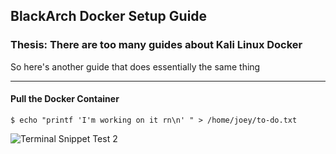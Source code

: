 ## BlackArch Docker Setup Guide

### Thesis: There are too many guides about Kali Linux Docker
So here's another guide that does essentially the same thing

---

#### Pull the Docker Container

```
$ echo "printf 'I'm working on it rn\n' " > /home/joey/to-do.txt
```

![Terminal Snippet Test 2](/docs/assets/raycast-untitles.png)

